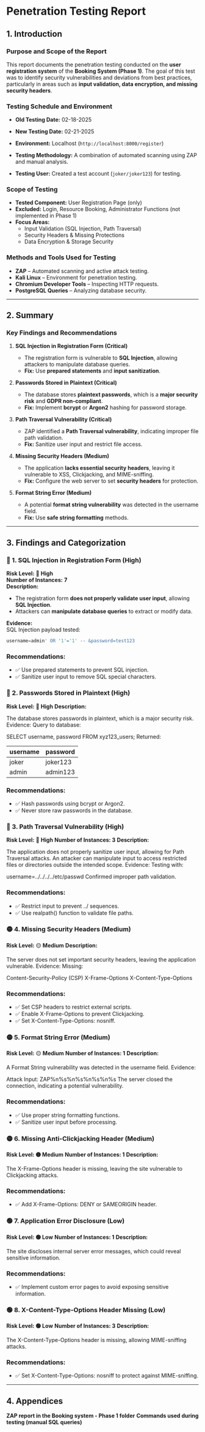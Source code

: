 # **Penetration Testing Report**

## **1. Introduction**

### **Purpose and Scope of the Report**
This report documents the penetration testing conducted on the **user registration system** of the **Booking System (Phase 1)**. The goal of this test was to identify security vulnerabilities and deviations from best practices, particularly in areas such as **input validation, data encryption, and missing security headers**.

### **Testing Schedule and Environment**
- **Old Testing Date:** 02-18-2025  
- **New Testing Date:** 02-21-2025  

- **Environment:** Localhost (`http://localhost:8000/register`)  
- **Testing Methodology:** A combination of automated scanning using ZAP and manual analysis.  
- **Testing User:** Created a test account (`joker/joker123`) for testing.  

### **Scope of Testing**
- **Tested Component:** User Registration Page (only)  
- **Excluded:** Login, Resource Booking, Administrator Functions (not implemented in Phase 1)  
- **Focus Areas:**  
  - Input Validation (SQL Injection, Path Traversal)  
  - Security Headers & Missing Protections  
  - Data Encryption & Storage Security  

### **Methods and Tools Used for Testing**
- **ZAP** – Automated scanning and active attack testing.  
- **Kali Linux** – Environment for penetration testing.  
- **Chromium Developer Tools** – Inspecting HTTP requests.  
- **PostgreSQL Queries** – Analyzing database security.  

---

## **2. Summary**

### **Key Findings and Recommendations**
1. **SQL Injection in Registration Form (Critical)**  
   - The registration form is vulnerable to **SQL Injection**, allowing attackers to manipulate database queries.  
   - **Fix:** Use **prepared statements** and **input sanitization**.  

2. **Passwords Stored in Plaintext (Critical)**  
   - The database stores **plaintext passwords**, which is a **major security risk** and **GDPR non-compliant**.  
   - **Fix:** Implement **bcrypt** or **Argon2** hashing for password storage.  

3. **Path Traversal Vulnerability (Critical)**  
   - ZAP identified a **Path Traversal vulnerability**, indicating improper file path validation.  
   - **Fix:** Sanitize user input and restrict file access.  

4. **Missing Security Headers (Medium)**  
   - The application **lacks essential security headers**, leaving it vulnerable to XSS, Clickjacking, and MIME-sniffing.  
   - **Fix:** Configure the web server to set **security headers** for protection.  

5. **Format String Error (Medium)**  
   - A potential **format string vulnerability** was detected in the username field.  
   - **Fix:** Use **safe string formatting** methods.  

---

## **3. Findings and Categorization**

### **🔴 1. SQL Injection in Registration Form (High)**
**Risk Level:** 🔴 **High**  
**Number of Instances:** **7**  
**Description:**  
- The registration form **does not properly validate user input**, allowing **SQL Injection**.
- Attackers can **manipulate database queries** to extract or modify data.

**Evidence:**  
SQL Injection payload tested:  
```sql
username=admin' OR '1'='1' -- &password=test123
```

### Recommendations:
- ✅ Use prepared statements to prevent SQL injection.
- ✅ Sanitize user input to remove SQL special characters.

### **🔴 2. Passwords Stored in Plaintext (High)**
**Risk Level:**  🔴 **High**
**Description:**

The database stores passwords in plaintext, which is a major security risk.
Evidence:
Query to database:

SELECT username, password FROM xyz123_users;
Returned:

| username | password  |
|----------|-----------|
| joker    | joker123  |
| admin    | admin123  |
### Recommendations:
- ✅ Hash passwords using bcrypt or Argon2.
- ✅ Never store raw passwords in the database.

### **🔴 3. Path Traversal Vulnerability (High)**
**Risk Level:** 🔴 **High**
**Number of Instances: 3**
**Description:**

The application does not properly sanitize user input, allowing for Path Traversal attacks.
An attacker can manipulate input to access restricted files or directories outside the intended scope.
Evidence:
Testing with:

username=../../../../etc/passwd
Confirmed improper path validation.

### Recommendations:
- ✅ Restrict input to prevent ../ sequences.
- ✅ Use realpath() function to validate file paths.

### **🟡 4. Missing Security Headers (Medium)**
**Risk Level:** 🟡 **Medium**
**Description:**

The server does not set important security headers, leaving the application vulnerable.
Evidence:
Missing:

Content-Security-Policy (CSP)
X-Frame-Options
X-Content-Type-Options
### Recommendations:
- ✅ Set CSP headers to restrict external scripts.
- ✅ Enable X-Frame-Options to prevent Clickjacking.
- ✅ Set X-Content-Type-Options: nosniff.

### **🟡 5. Format String Error (Medium)**
**Risk Level:** 🟡 **Medium**
**Number of Instances: 1**
**Description:**

A Format String vulnerability was detected in the username field.
Evidence:

Attack Input:
ZAP%n%s%n%s%n%s%n%s
The server closed the connection, indicating a potential vulnerability.
### Recommendations:
- ✅ Use proper string formatting functions.
- ✅ Sanitize user input before processing.

### **🟡 6. Missing Anti-Clickjacking Header (Medium)**
**Risk Level: 🟡 Medium**
**Number of Instances: 1**
**Description:**

The X-Frame-Options header is missing, leaving the site vulnerable to Clickjacking attacks.
### Recommendations:
- ✅ Add X-Frame-Options: DENY or SAMEORIGIN header.

### **🟢 7. Application Error Disclosure (Low)**
**Risk Level: 🟢 Low**
**Number of Instances: 1**
**Description:**

The site discloses internal server error messages, which could reveal sensitive information.
### Recommendations:
- ✅ Implement custom error pages to avoid exposing sensitive information.

### **🟢 8. X-Content-Type-Options Header Missing (Low)**
**Risk Level: 🟢 Low**
**Number of Instances: 3**
**Description:**

The X-Content-Type-Options header is missing, allowing MIME-sniffing attacks.
### Recommendations:
- ✅ Set X-Content-Type-Options: nosniff to protect against MIME-sniffing.

---

## **4. Appendices**
**ZAP report in the Booking system - Phase 1 folder**
**Commands used during testing (manual SQL queries)**
